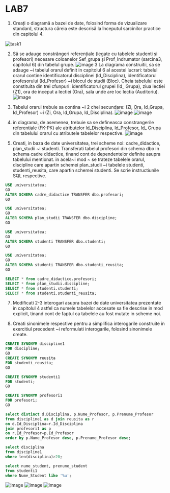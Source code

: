 # LAB7

1. Creați o diagramă a bazei de date, folosind forma de vizualizare standard, structura căreia este descrisă la începutul sarcinilor practice din capitolul 4.

![task1](https://user-images.githubusercontent.com/34598688/48687415-f8355a00-ebc9-11e8-8075-de82018f1a42.png)

2. Să se adauge constrângeri referențiale (legate cu tabelele studenti și profesori) necesare coloanelor Sef_grupa și Prof_Indrumator (sarcina3, capitolul 6) din tabelul grupe.
![image](https://user-images.githubusercontent.com/34598688/50074466-b60d3180-01e4-11e9-8e83-521f32e2cde6.png)
3 La diagrama construitii, sa se adauge ~i tabelul orarul definit in capitolul 6 al acestei lucrari:
tabelul orarul contine identificatorul disciplinei (ld_Disciplina), identificatorul profesorului
(Id_Profesor) ~i blocul de studii (Bloc). Cheia tabelului este constituita din trei cfunpuri:
identificatorul grupei (Id_ Grupa), ziua lectiei (Z1), ora de inceput a lectiei (Ora), sala unde
are loc lectia (Auditoriu).
![image](https://user-images.githubusercontent.com/34598688/50074845-cffb4400-01e5-11e9-8ed0-44f0bd587759.png)


4. Tabelul orarul trebuie sa contina ~i 2 chei secundare: (Zi, Ora, Id_Grupa, Id_Profesor) ~i
(Zi, Ora, ld_Grupa, ld_Disciplina).
![image](https://user-images.githubusercontent.com/34598688/50074983-48620500-01e6-11e9-9f15-566489668c35.png)
![image](https://user-images.githubusercontent.com/34598688/50075038-734c5900-01e6-11e9-8167-2ed660829b3c.png)
5. in diagrama, de asemenea, trebuie sa se defineasca constrangerile referentiale (FK-PK) ale
atributelor ld_Disciplina, ld_Profesor, Id_ Grupa din tabelului orarul cu atributele tabelelor
respective.
![image](https://user-images.githubusercontent.com/34598688/50075107-a42c8e00-01e6-11e9-9efe-f36f74ac1a3a.png)
6. Creati, in baza de date universitatea, trei scheme noi: cadre_didactice, plan_studii ~i studenti.
Transferati tabelul profesori din schema dbo in schema cadre didactice, tinand cont de
dependentelor definite asupra tabelului mentionat. in acela~i mod ~ se trateze tabelele orarul,
discipline care apartin schemei plan_studii ~i tabelele studenti, studenti_reusita, care apartin
schemei studenti. Se scrie instructiunile SQL respective.

```sql
USE universitatea;
GO
ALTER SCHEMA cadre_didactice TRANSFER dbo.profesori; 
GO

USE universitatea; 
GO 
ALTER SCHEMA plan_studii TRANSFER dbo.discipline; 
GO 

USE universitatea; 
GO 
ALTER SCHEMA studenti TRANSFER dbo.studenti; 
GO  

USE universitatea; 
GO 
ALTER SCHEMA studenti TRANSFER dbo.studenti_reusita; 
GO 

SELECT * from cadre_didactice.profesori;
SELECT * from plan_studii.discipline;
SELECT * from studenti.studenti;
SELECT * from studenti.studenti_reusita;
```
<!---nu imi da permisiune--->
7. Modificati 2-3 interogari asupra bazei de date universitatea prezentate in capitolul 4 astfel ca
numele tabelelor accesate sa fie descrise in mod explicit, tinand cont de faptul ca tabelele au
fost mutate in scheme noi.

<!---nu imi da permisiune--->

8. Creati sinonimele respective pentru a simplifica interogarile construite in exercitiul precedent
~i reformulati interogarile, folosind sinonimele create.
``` sql
CREATE SYNONYM discipline1  
FOR discipline; 
GO  
CREATE SYNONYM reusita  
FOR studenti_reusita; 
GO

CREATE SYNONYM studenti1  
FOR studenti; 
GO  

CREATE SYNONYM profesori1 
FOR profesori; 
GO  

select distinct d.Disciplina, p.Nume_Profesor, p.Prenume_Profesor
from discipline1 as d join reusita as r
on d.Id_Disciplina=r.Id_Disciplina
join profesori1 as p
on r.Id_Profesor=p.Id_Profesor
order by p.Nume_Profesor desc, p.Prenume_Profesor desc;

select disciplina
from discipline1
where len(disciplina)>20;

select nume_student, prenume_student
from studenti1
where Nume_Student like '%u';
``` 
![image](https://user-images.githubusercontent.com/34598688/50075367-6c721600-01e7-11e9-81b6-4620f81ca083.png)
![image](https://user-images.githubusercontent.com/34598688/50075395-86abf400-01e7-11e9-9ae6-ee96ae50b575.png)
![image](https://user-images.githubusercontent.com/34598688/50075426-a3e0c280-01e7-11e9-8ac0-5a5a1f1480c5.png)
